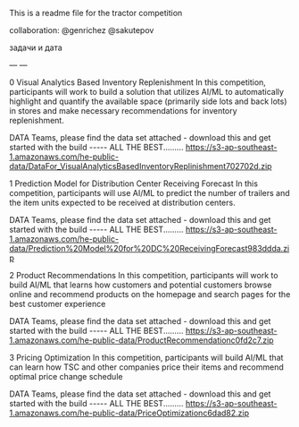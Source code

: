 This is a readme file for the tractor competition

collaboration: @genrichez @sakutepov 

задачи и дата

— — 

0 Visual Analytics Based Inventory Replenishment
In this competition, participants will work to build a solution that utilizes AI/ML to automatically highlight and quantify the available space (primarily side lots and back lots) in stores and make necessary recommendations for inventory replenishment.


DATA
Teams, please find the data set attached - download this and get started with the build ----- ALL THE BEST......... https://s3-ap-southeast-1.amazonaws.com/he-public-data/DataFor_VisualAnalyticsBasedInventoryReplinishment702702d.zip


1 Prediction Model for Distribution Center Receiving Forecast
In this competition, participants will use AI/ML to predict the number of trailers and the item units expected to be received at distribution centers.

DATA
Teams, please find the data set attached - download this and get started with the build ----- ALL THE BEST......... https://s3-ap-southeast-1.amazonaws.com/he-public-data/Prediction%20Model%20for%20DC%20ReceivingForecast983ddda.zip


2 Product Recommendations
In this competition, participants will work to build AI/ML that learns how customers and potential customers browse online and recommend products on the homepage and search pages for the best customer experience


DATA
Teams, please find the data set attached - download this and get started with the build ----- ALL THE BEST......... https://s3-ap-southeast-1.amazonaws.com/he-public-data/ProductRecommendationc0fd2c7.zip


3 Pricing Optimization
In this competition, participants will build AI/ML that can learn how TSC and other companies price their items and recommend optimal price change schedule

DATA
Teams, please find the data set attached - download this and get started with the build ----- ALL THE BEST......... https://s3-ap-southeast-1.amazonaws.com/he-public-data/PriceOptimizationc6dad82.zip
